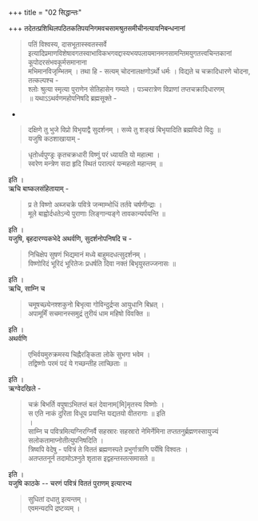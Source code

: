 +++
title = "02 सिद्धान्तः"

+++
तदेतत्प्रशिथिलपठितकतिपयनिगमवचसामश्रुतसमीचीनत्यायनिबन्धनानां 
> पतिं विश्वस्य, 
> दासभूतास्स्वतस्सर्वे  
इत्यादिप्रमाणविशेषावगतस्वाभाविकभगवद्दास्यभयपलायमानमनसामन्तिमयुगतत्त्वचिन्तकानां कूपोदरसंभवकूर्मसमानाना  
मभिमानविजृम्भितम् । तथा हि - सत्यम् चोदनालक्षणोऽर्थो धर्मः । विद्यते च चक्रादिधारणे चोदना, तत्कल्पश्च -  
श्लोः श्रुत्या स्मृत्या पुराणेन सेतिहासेन गम्यते । पञ्चरात्रेण विप्राणां तप्तचक्रादिधारणम्  
॥ यथाऽऽथर्वणमहोपनिषदि ब्रह्मसूक्ते -  
-  

> दक्षिणे तु भुजे विप्रो विभृयाद्वै सुदर्शनम् । सव्ये तु शङ्खं बिभृयादिति ब्रह्मविदो विदुः ॥  
यजुषि कठशाखायाम् -  

> धृतोर्ध्वपुण्ड्रः कृतचक्रधारी विष्णुं परं ध्यायति यो महात्मा ।  
स्वरेण मन्त्रेण सदा हृदि स्थितं परात्परं यन्महतो महान्तम् ॥

इति ।  
ऋचि बाष्कलसंहितायाम् -  

> प्र ते विष्णो अब्जचक्रे पवित्रे जन्माम्भोधिं तर्तवे चर्षणीन्द्राः ।  
मूले बाह्वोर्दधतेऽन्ये पुराणाः लिङ्गान्यङ्गे तावकान्यर्पयन्ति ॥

इति ।  
यजुषि, बृहदारण्यकभेदे अथर्वणि, सुदर्शनोपनिषदि च -  

> निचिक्षेप सुषणं भिद्यमानं मध्ये बाहुमदधत्सुदर्शनम् ।  
विष्णोरिदं भूरिदं भूरितेजः प्रधर्षति दिवा नक्तं बिभृयुस्तज्जनासः ॥

इति ।  
ऋचि, साम्नि च  

> चमूषच्छ्येनश्शकुनो बिभृत्वा गोविन्दुर्द्रप्स आयुधानि बिभ्रत् ।  
अपामूर्मिं सचमानस्समुद्रं तुरीयं धाम महिषो विवक्ति ॥

इति ।  
अथर्वणि  

> एभिर्वयमुरुक्रमस्य चिह्नैरङ्किता लोके सुभगा भवेम ।  
तद्विष्णोः परमं पदं ये गच्छन्तीह लाच्छिताः ॥

इति ।  
ऋग्वेदखिले -  

> चक्रं बिभर्ति वपुषाऽभितप्तं बलं देवानाम[मि]मृतस्य विष्णोः ।  
स एति नाकं दुरिता विधूय प्रयान्ति यद्यतयो वीतरागाः ॥ इति  
।  
साम्नि च 
> पवित्रमित्यग्निरग्निर्वै सहस्रारः सहस्रारो नेमिर्नेमिना तप्ततनुर्ब्रह्मणस्सायुज्यं सलोकतामाप्नोतीत्युपनिषदिति ।  
त्रिष्वपि वेदेषु - पवित्रं ते विततं ब्रह्मणस्पते प्रभुर्गात्राणि पर्येषि विश्वतः ।  
अतप्ततनूर्न तदामोऽश्नुते शृतास इद्वहन्तस्तत्समासते ॥

इति ।  
यजुषि काठके -- चरणं पवित्रं विततं पुराणम् इत्यारभ्य 
> सुधितां दधातु इत्यन्तम् ।  
एवमन्यदपि द्रष्टव्यम् ।